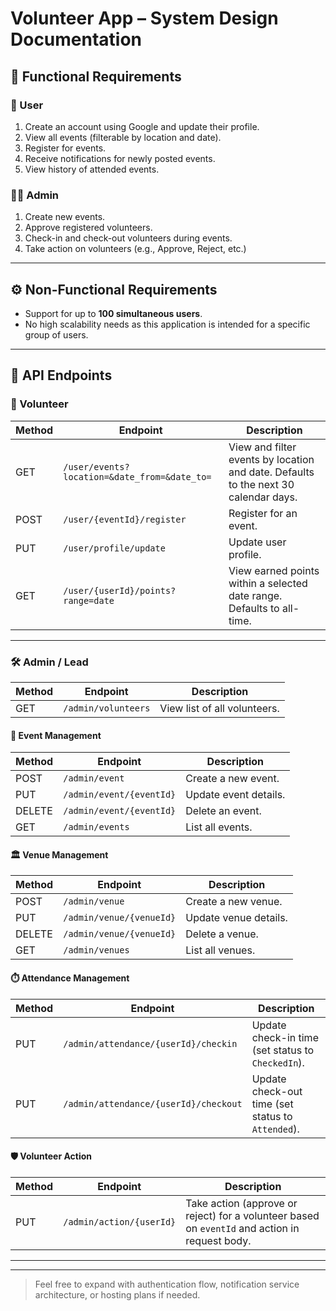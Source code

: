 # Volunteer App – System Design Documentation

## 📌 Functional Requirements

### 👤 User

1. Create an account using Google and update their profile.
2. View all events (filterable by location and date).
3. Register for events.
4. Receive notifications for newly posted events.
5. View history of attended events.

### 👨‍💼 Admin

1. Create new events.
2. Approve registered volunteers.
3. Check-in and check-out volunteers during events.
4. Take action on volunteers (e.g., Approve, Reject, etc.)

---

## ⚙️ Non-Functional Requirements

- Support for up to **100 simultaneous users**.
- No high scalability needs as this application is intended for a specific group of users.

---

## 🔌 API Endpoints

### 👤 Volunteer

| Method | Endpoint | Description |
|--------|----------|-------------|
| GET    | `/user/events?location=&date_from=&date_to=` | View and filter events by location and date. Defaults to the next 30 calendar days. |
| POST   | `/user/{eventId}/register` | Register for an event. |
| PUT    | `/user/profile/update` | Update user profile. |
| GET    | `/user/{userId}/points?range=date` | View earned points within a selected date range. Defaults to all-time. |

---

### 🛠️ Admin / Lead

| Method | Endpoint | Description |
|--------|----------|-------------|
| GET    | `/admin/volunteers` | View list of all volunteers. |

#### 📅 Event Management

| Method | Endpoint | Description |
|--------|----------|-------------|
| POST   | `/admin/event` | Create a new event. |
| PUT    | `/admin/event/{eventId}` | Update event details. |
| DELETE | `/admin/event/{eventId}` | Delete an event. |
| GET    | `/admin/events` | List all events. |

#### 🏛️ Venue Management

| Method | Endpoint | Description |
|--------|----------|-------------|
| POST   | `/admin/venue` | Create a new venue. |
| PUT    | `/admin/venue/{venueId}` | Update venue details. |
| DELETE | `/admin/venue/{venueId}` | Delete a venue. |
| GET    | `/admin/venues` | List all venues. |

#### ⏱️ Attendance Management

| Method | Endpoint | Description |
|--------|----------|-------------|
| PUT    | `/admin/attendance/{userId}/checkin` | Update check-in time (set status to `CheckedIn`). |
| PUT    | `/admin/attendance/{userId}/checkout` | Update check-out time (set status to `Attended`). |

#### 🛡️ Volunteer Action

| Method | Endpoint | Description |
|--------|----------|-------------|
| PUT    | `/admin/action/{userId}` | Take action (approve or reject) for a volunteer based on `eventId` and action in request body. |

---



---

> Feel free to expand with authentication flow, notification service architecture, or hosting plans if needed.
